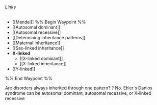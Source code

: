 ###### Links
- [[Mendel]]
%% Begin Waypoint %%
- [[Autosomal dominant]]
- [[Autosomal recessive]]
- [[Determining inheritance patterns]]
- [[Maternal inheritance]]
- [[Sex-linked inheritance]]
- **X-linked**
	- [[X-linked dominant]]
	- [[X-linked inheritance]]
- [[Y-linked]]

%% End Waypoint %%

Are disorders always inherited through one pattern?
?
No. Ehler's Danlos syndrome can be autosomal dominant, autosomal recessive, or X-linked recessive


